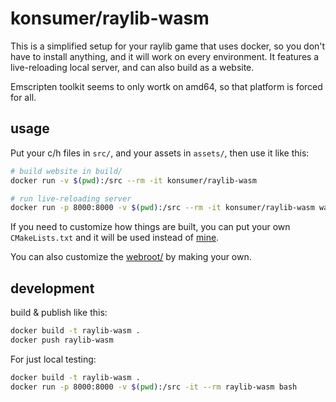 # konsumer/raylib-wasm

This is a simplified setup for your raylib game that uses docker, so you don't have to install anything, and it will work on every environment. It features a live-reloading local server, and can also build as a website.

Emscripten toolkit seems to only wortk on amd64, so that platform is forced for all.


## usage

Put your c/h files in `src/`, and your assets in `assets/`, then use it like this:

```sh
# build website in build/
docker run -v $(pwd):/src --rm -it konsumer/raylib-wasm

# run live-reloading server
docker run -p 8000:8000 -v $(pwd):/src --rm -it konsumer/raylib-wasm watch
```

If you need to customize how things are built, you can put your own `CMakeLists.txt` and it will be used instead of [mine](./CMakeLists.txt).

You can also customize the [webroot/](webroot) by making your own.

## development

build & publish like this:

```sh
docker build -t raylib-wasm .
docker push raylib-wasm
```

For just local testing:

```sh
docker build -t raylib-wasm .
docker run -p 8000:8000 -v $(pwd):/src -it --rm raylib-wasm bash
```
